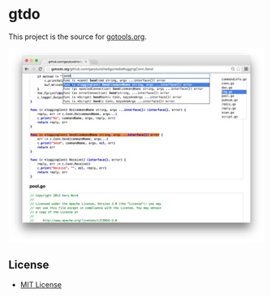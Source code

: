 gtdo
====

This project is the source for [gotools.org](http://gotools.org/).

![Screenshot](Screenshot.png)

License
-------

- [MIT License](http://opensource.org/licenses/mit-license.php)
